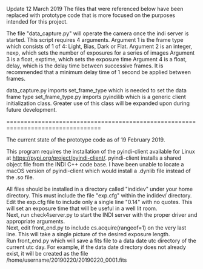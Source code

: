 Update 12 March 2019
The files that were referenced below have been replaced with prototype code that is more focused on the purposes intended for this project.

The file "data_capture.py" will operate the camera once the indi server is started. This script requires 4 arguments.
Argument 1 is the frame type which consists of 1 of 4: Light, Bias, Dark or Flat.
Argument 2 is an integer, nexp, which sets the number of exposures for a series of images
Argument 3 is a float, exptime, which sets the exposure time
Argument 4 is a float, delay, which is the delay time between successive frames. It is recommended that a minimum delay time
of 1 second be applied between frames.

data_capture.py imports set_frame_type which is needed to set the data frame type
set_frame_type.py imports pyindilib which is a generic client initialization class. Greater use of this class will be expanded
upon during future development.

=================================================================================

The current state of the prototype code as of 19 February 2019.

This program requires the installation of the pyindi-client available for Linux at https://pypi.org/project/pyindi-client/.
pyindi-client installs a shared object file from the INDI C++ code base. I have been unable to locate a macOS version of pyindi-client which would install a .dynlib file instead of the .so file. 

All files should be installed in a directory called "indidev" under your home directory.
This must include the file "exp.cfg" within the indidev/ directory. Edit the exp.cfg file to include only a single line "0.14" with no quotes. This will set an exposure time that will be useful in a well lit room.\
Next, run check4server.py to start the INDI server with the proper driver and appropriate arguments.\
Next, edit front_end.py to include cs.acquire(rangeof=1) on the very last line. This will take a single picture of the desired exposure length.\
Run front_end.py which will save a fits file to a data date utc directory of the current utc day. For example, if the data date directory does not already exist, it will be created as the file /home/username/20190220/20190220_0001.fits
